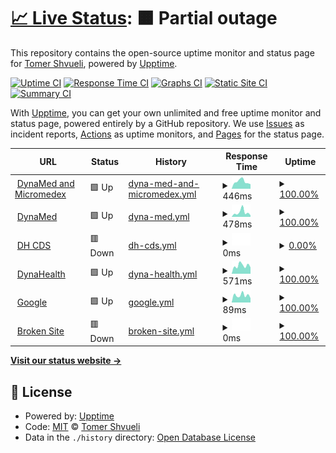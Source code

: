 # [📈 Live Status](https://tomershvueli.github.io/discover.medical.upptime): <!--live status--> **🟧 Partial outage**

This repository contains the open-source uptime monitor and status page for [Tomer Shvueli](tomer.shvueli.com), powered by [Upptime](https://github.com/upptime/upptime).

[![Uptime CI](https://github.com/koj-co/upptime/workflows/Uptime%20CI/badge.svg)](https://github.com/koj-co/upptime/actions?query=workflow%3A%22Uptime+CI%22)
[![Response Time CI](https://github.com/koj-co/upptime/workflows/Response%20Time%20CI/badge.svg)](https://github.com/koj-co/upptime/actions?query=workflow%3A%22Response+Time+CI%22)
[![Graphs CI](https://github.com/koj-co/upptime/workflows/Graphs%20CI/badge.svg)](https://github.com/koj-co/upptime/actions?query=workflow%3A%22Graphs+CI%22)
[![Static Site CI](https://github.com/koj-co/upptime/workflows/Static%20Site%20CI/badge.svg)](https://github.com/koj-co/upptime/actions?query=workflow%3A%22Static+Site+CI%22)
[![Summary CI](https://github.com/koj-co/upptime/workflows/Summary%20CI/badge.svg)](https://github.com/koj-co/upptime/actions?query=workflow%3A%22Summary+CI%22)

With [Upptime](https://upptime.js.org), you can get your own unlimited and free uptime monitor and status page, powered entirely by a GitHub repository. We use [Issues](https://github.com/tomershvueli/discover.medical.upptime/issues) as incident reports, [Actions](https://github.com/tomershvueli/discover.medical.upptime/actions) as uptime monitors, and [Pages](https://tomershvueli.github.io/discover.medical.upptime) for the status page.

<!--start: status pages-->
<!-- This summary is generated by Upptime (https://github.com/upptime/upptime) -->
<!-- Do not edit this manually, your changes will be overwritten -->
<!-- prettier-ignore -->
| URL | Status | History | Response Time | Uptime |
| --- | ------ | ------- | ------------- | ------ |
| <img alt="" src="https://favicons.githubusercontent.com/www.dynamedex.com" height="13"> [DynaMed and Micromedex](https://www.dynamedex.com/) | 🟩 Up | [dyna-med-and-micromedex.yml](https://github.com/tomershvueli/discover.medical.upptime/commits/HEAD/history/dyna-med-and-micromedex.yml) | <details><summary><img alt="Response time graph" src="./graphs/dyna-med-and-micromedex/response-time-week.png" height="20"> 446ms</summary><br><a href="https://tomershvueli.github.io/discover.medical.upptime/history/dyna-med-and-micromedex"><img alt="Response time 497" src="https://img.shields.io/endpoint?url=https%3A%2F%2Fraw.githubusercontent.com%2Ftomershvueli%2Fdiscover.medical.upptime%2FHEAD%2Fapi%2Fdyna-med-and-micromedex%2Fresponse-time.json"></a><br><a href="https://tomershvueli.github.io/discover.medical.upptime/history/dyna-med-and-micromedex"><img alt="24-hour response time 285" src="https://img.shields.io/endpoint?url=https%3A%2F%2Fraw.githubusercontent.com%2Ftomershvueli%2Fdiscover.medical.upptime%2FHEAD%2Fapi%2Fdyna-med-and-micromedex%2Fresponse-time-day.json"></a><br><a href="https://tomershvueli.github.io/discover.medical.upptime/history/dyna-med-and-micromedex"><img alt="7-day response time 446" src="https://img.shields.io/endpoint?url=https%3A%2F%2Fraw.githubusercontent.com%2Ftomershvueli%2Fdiscover.medical.upptime%2FHEAD%2Fapi%2Fdyna-med-and-micromedex%2Fresponse-time-week.json"></a><br><a href="https://tomershvueli.github.io/discover.medical.upptime/history/dyna-med-and-micromedex"><img alt="30-day response time 479" src="https://img.shields.io/endpoint?url=https%3A%2F%2Fraw.githubusercontent.com%2Ftomershvueli%2Fdiscover.medical.upptime%2FHEAD%2Fapi%2Fdyna-med-and-micromedex%2Fresponse-time-month.json"></a><br><a href="https://tomershvueli.github.io/discover.medical.upptime/history/dyna-med-and-micromedex"><img alt="1-year response time 497" src="https://img.shields.io/endpoint?url=https%3A%2F%2Fraw.githubusercontent.com%2Ftomershvueli%2Fdiscover.medical.upptime%2FHEAD%2Fapi%2Fdyna-med-and-micromedex%2Fresponse-time-year.json"></a></details> | <details><summary><a href="https://tomershvueli.github.io/discover.medical.upptime/history/dyna-med-and-micromedex">100.00%</a></summary><a href="https://tomershvueli.github.io/discover.medical.upptime/history/dyna-med-and-micromedex"><img alt="All-time uptime 100.00%" src="https://img.shields.io/endpoint?url=https%3A%2F%2Fraw.githubusercontent.com%2Ftomershvueli%2Fdiscover.medical.upptime%2FHEAD%2Fapi%2Fdyna-med-and-micromedex%2Fuptime.json"></a><br><a href="https://tomershvueli.github.io/discover.medical.upptime/history/dyna-med-and-micromedex"><img alt="24-hour uptime 100.00%" src="https://img.shields.io/endpoint?url=https%3A%2F%2Fraw.githubusercontent.com%2Ftomershvueli%2Fdiscover.medical.upptime%2FHEAD%2Fapi%2Fdyna-med-and-micromedex%2Fuptime-day.json"></a><br><a href="https://tomershvueli.github.io/discover.medical.upptime/history/dyna-med-and-micromedex"><img alt="7-day uptime 100.00%" src="https://img.shields.io/endpoint?url=https%3A%2F%2Fraw.githubusercontent.com%2Ftomershvueli%2Fdiscover.medical.upptime%2FHEAD%2Fapi%2Fdyna-med-and-micromedex%2Fuptime-week.json"></a><br><a href="https://tomershvueli.github.io/discover.medical.upptime/history/dyna-med-and-micromedex"><img alt="30-day uptime 100.00%" src="https://img.shields.io/endpoint?url=https%3A%2F%2Fraw.githubusercontent.com%2Ftomershvueli%2Fdiscover.medical.upptime%2FHEAD%2Fapi%2Fdyna-med-and-micromedex%2Fuptime-month.json"></a><br><a href="https://tomershvueli.github.io/discover.medical.upptime/history/dyna-med-and-micromedex"><img alt="1-year uptime 100.00%" src="https://img.shields.io/endpoint?url=https%3A%2F%2Fraw.githubusercontent.com%2Ftomershvueli%2Fdiscover.medical.upptime%2FHEAD%2Fapi%2Fdyna-med-and-micromedex%2Fuptime-year.json"></a></details>
| <img alt="" src="https://favicons.githubusercontent.com/www.dynamed.com" height="13"> [DynaMed](https://www.dynamed.com/) | 🟩 Up | [dyna-med.yml](https://github.com/tomershvueli/discover.medical.upptime/commits/HEAD/history/dyna-med.yml) | <details><summary><img alt="Response time graph" src="./graphs/dyna-med/response-time-week.png" height="20"> 478ms</summary><br><a href="https://tomershvueli.github.io/discover.medical.upptime/history/dyna-med"><img alt="Response time 447" src="https://img.shields.io/endpoint?url=https%3A%2F%2Fraw.githubusercontent.com%2Ftomershvueli%2Fdiscover.medical.upptime%2FHEAD%2Fapi%2Fdyna-med%2Fresponse-time.json"></a><br><a href="https://tomershvueli.github.io/discover.medical.upptime/history/dyna-med"><img alt="24-hour response time 171" src="https://img.shields.io/endpoint?url=https%3A%2F%2Fraw.githubusercontent.com%2Ftomershvueli%2Fdiscover.medical.upptime%2FHEAD%2Fapi%2Fdyna-med%2Fresponse-time-day.json"></a><br><a href="https://tomershvueli.github.io/discover.medical.upptime/history/dyna-med"><img alt="7-day response time 478" src="https://img.shields.io/endpoint?url=https%3A%2F%2Fraw.githubusercontent.com%2Ftomershvueli%2Fdiscover.medical.upptime%2FHEAD%2Fapi%2Fdyna-med%2Fresponse-time-week.json"></a><br><a href="https://tomershvueli.github.io/discover.medical.upptime/history/dyna-med"><img alt="30-day response time 424" src="https://img.shields.io/endpoint?url=https%3A%2F%2Fraw.githubusercontent.com%2Ftomershvueli%2Fdiscover.medical.upptime%2FHEAD%2Fapi%2Fdyna-med%2Fresponse-time-month.json"></a><br><a href="https://tomershvueli.github.io/discover.medical.upptime/history/dyna-med"><img alt="1-year response time 447" src="https://img.shields.io/endpoint?url=https%3A%2F%2Fraw.githubusercontent.com%2Ftomershvueli%2Fdiscover.medical.upptime%2FHEAD%2Fapi%2Fdyna-med%2Fresponse-time-year.json"></a></details> | <details><summary><a href="https://tomershvueli.github.io/discover.medical.upptime/history/dyna-med">100.00%</a></summary><a href="https://tomershvueli.github.io/discover.medical.upptime/history/dyna-med"><img alt="All-time uptime 100.00%" src="https://img.shields.io/endpoint?url=https%3A%2F%2Fraw.githubusercontent.com%2Ftomershvueli%2Fdiscover.medical.upptime%2FHEAD%2Fapi%2Fdyna-med%2Fuptime.json"></a><br><a href="https://tomershvueli.github.io/discover.medical.upptime/history/dyna-med"><img alt="24-hour uptime 100.00%" src="https://img.shields.io/endpoint?url=https%3A%2F%2Fraw.githubusercontent.com%2Ftomershvueli%2Fdiscover.medical.upptime%2FHEAD%2Fapi%2Fdyna-med%2Fuptime-day.json"></a><br><a href="https://tomershvueli.github.io/discover.medical.upptime/history/dyna-med"><img alt="7-day uptime 100.00%" src="https://img.shields.io/endpoint?url=https%3A%2F%2Fraw.githubusercontent.com%2Ftomershvueli%2Fdiscover.medical.upptime%2FHEAD%2Fapi%2Fdyna-med%2Fuptime-week.json"></a><br><a href="https://tomershvueli.github.io/discover.medical.upptime/history/dyna-med"><img alt="30-day uptime 100.00%" src="https://img.shields.io/endpoint?url=https%3A%2F%2Fraw.githubusercontent.com%2Ftomershvueli%2Fdiscover.medical.upptime%2FHEAD%2Fapi%2Fdyna-med%2Fuptime-month.json"></a><br><a href="https://tomershvueli.github.io/discover.medical.upptime/history/dyna-med"><img alt="1-year uptime 100.00%" src="https://img.shields.io/endpoint?url=https%3A%2F%2Fraw.githubusercontent.com%2Ftomershvueli%2Fdiscover.medical.upptime%2FHEAD%2Fapi%2Fdyna-med%2Fuptime-year.json"></a></details>
| <img alt="" src="https://favicons.githubusercontent.com/www.clinicaldecisions.dynahealth.com" height="13"> [DH CDS](https://www.clinicaldecisions.dynahealth.com/) | 🟥 Down | [dh-cds.yml](https://github.com/tomershvueli/discover.medical.upptime/commits/HEAD/history/dh-cds.yml) | <details><summary><img alt="Response time graph" src="./graphs/dh-cds/response-time-week.png" height="20"> 0ms</summary><br><a href="https://tomershvueli.github.io/discover.medical.upptime/history/dh-cds"><img alt="Response time 626" src="https://img.shields.io/endpoint?url=https%3A%2F%2Fraw.githubusercontent.com%2Ftomershvueli%2Fdiscover.medical.upptime%2FHEAD%2Fapi%2Fdh-cds%2Fresponse-time.json"></a><br><a href="https://tomershvueli.github.io/discover.medical.upptime/history/dh-cds"><img alt="24-hour response time 0" src="https://img.shields.io/endpoint?url=https%3A%2F%2Fraw.githubusercontent.com%2Ftomershvueli%2Fdiscover.medical.upptime%2FHEAD%2Fapi%2Fdh-cds%2Fresponse-time-day.json"></a><br><a href="https://tomershvueli.github.io/discover.medical.upptime/history/dh-cds"><img alt="7-day response time 0" src="https://img.shields.io/endpoint?url=https%3A%2F%2Fraw.githubusercontent.com%2Ftomershvueli%2Fdiscover.medical.upptime%2FHEAD%2Fapi%2Fdh-cds%2Fresponse-time-week.json"></a><br><a href="https://tomershvueli.github.io/discover.medical.upptime/history/dh-cds"><img alt="30-day response time 955" src="https://img.shields.io/endpoint?url=https%3A%2F%2Fraw.githubusercontent.com%2Ftomershvueli%2Fdiscover.medical.upptime%2FHEAD%2Fapi%2Fdh-cds%2Fresponse-time-month.json"></a><br><a href="https://tomershvueli.github.io/discover.medical.upptime/history/dh-cds"><img alt="1-year response time 626" src="https://img.shields.io/endpoint?url=https%3A%2F%2Fraw.githubusercontent.com%2Ftomershvueli%2Fdiscover.medical.upptime%2FHEAD%2Fapi%2Fdh-cds%2Fresponse-time-year.json"></a></details> | <details><summary><a href="https://tomershvueli.github.io/discover.medical.upptime/history/dh-cds">0.00%</a></summary><a href="https://tomershvueli.github.io/discover.medical.upptime/history/dh-cds"><img alt="All-time uptime 62.43%" src="https://img.shields.io/endpoint?url=https%3A%2F%2Fraw.githubusercontent.com%2Ftomershvueli%2Fdiscover.medical.upptime%2FHEAD%2Fapi%2Fdh-cds%2Fuptime.json"></a><br><a href="https://tomershvueli.github.io/discover.medical.upptime/history/dh-cds"><img alt="24-hour uptime 0.00%" src="https://img.shields.io/endpoint?url=https%3A%2F%2Fraw.githubusercontent.com%2Ftomershvueli%2Fdiscover.medical.upptime%2FHEAD%2Fapi%2Fdh-cds%2Fuptime-day.json"></a><br><a href="https://tomershvueli.github.io/discover.medical.upptime/history/dh-cds"><img alt="7-day uptime 0.00%" src="https://img.shields.io/endpoint?url=https%3A%2F%2Fraw.githubusercontent.com%2Ftomershvueli%2Fdiscover.medical.upptime%2FHEAD%2Fapi%2Fdh-cds%2Fuptime-week.json"></a><br><a href="https://tomershvueli.github.io/discover.medical.upptime/history/dh-cds"><img alt="30-day uptime 26.81%" src="https://img.shields.io/endpoint?url=https%3A%2F%2Fraw.githubusercontent.com%2Ftomershvueli%2Fdiscover.medical.upptime%2FHEAD%2Fapi%2Fdh-cds%2Fuptime-month.json"></a><br><a href="https://tomershvueli.github.io/discover.medical.upptime/history/dh-cds"><img alt="1-year uptime 62.43%" src="https://img.shields.io/endpoint?url=https%3A%2F%2Fraw.githubusercontent.com%2Ftomershvueli%2Fdiscover.medical.upptime%2FHEAD%2Fapi%2Fdh-cds%2Fuptime-year.json"></a></details>
| <img alt="" src="https://favicons.githubusercontent.com/dynahealth.com" height="13"> [DynaHealth](http://dynahealth.com/) | 🟩 Up | [dyna-health.yml](https://github.com/tomershvueli/discover.medical.upptime/commits/HEAD/history/dyna-health.yml) | <details><summary><img alt="Response time graph" src="./graphs/dyna-health/response-time-week.png" height="20"> 571ms</summary><br><a href="https://tomershvueli.github.io/discover.medical.upptime/history/dyna-health"><img alt="Response time 498" src="https://img.shields.io/endpoint?url=https%3A%2F%2Fraw.githubusercontent.com%2Ftomershvueli%2Fdiscover.medical.upptime%2FHEAD%2Fapi%2Fdyna-health%2Fresponse-time.json"></a><br><a href="https://tomershvueli.github.io/discover.medical.upptime/history/dyna-health"><img alt="24-hour response time 449" src="https://img.shields.io/endpoint?url=https%3A%2F%2Fraw.githubusercontent.com%2Ftomershvueli%2Fdiscover.medical.upptime%2FHEAD%2Fapi%2Fdyna-health%2Fresponse-time-day.json"></a><br><a href="https://tomershvueli.github.io/discover.medical.upptime/history/dyna-health"><img alt="7-day response time 571" src="https://img.shields.io/endpoint?url=https%3A%2F%2Fraw.githubusercontent.com%2Ftomershvueli%2Fdiscover.medical.upptime%2FHEAD%2Fapi%2Fdyna-health%2Fresponse-time-week.json"></a><br><a href="https://tomershvueli.github.io/discover.medical.upptime/history/dyna-health"><img alt="30-day response time 528" src="https://img.shields.io/endpoint?url=https%3A%2F%2Fraw.githubusercontent.com%2Ftomershvueli%2Fdiscover.medical.upptime%2FHEAD%2Fapi%2Fdyna-health%2Fresponse-time-month.json"></a><br><a href="https://tomershvueli.github.io/discover.medical.upptime/history/dyna-health"><img alt="1-year response time 498" src="https://img.shields.io/endpoint?url=https%3A%2F%2Fraw.githubusercontent.com%2Ftomershvueli%2Fdiscover.medical.upptime%2FHEAD%2Fapi%2Fdyna-health%2Fresponse-time-year.json"></a></details> | <details><summary><a href="https://tomershvueli.github.io/discover.medical.upptime/history/dyna-health">100.00%</a></summary><a href="https://tomershvueli.github.io/discover.medical.upptime/history/dyna-health"><img alt="All-time uptime 99.98%" src="https://img.shields.io/endpoint?url=https%3A%2F%2Fraw.githubusercontent.com%2Ftomershvueli%2Fdiscover.medical.upptime%2FHEAD%2Fapi%2Fdyna-health%2Fuptime.json"></a><br><a href="https://tomershvueli.github.io/discover.medical.upptime/history/dyna-health"><img alt="24-hour uptime 100.00%" src="https://img.shields.io/endpoint?url=https%3A%2F%2Fraw.githubusercontent.com%2Ftomershvueli%2Fdiscover.medical.upptime%2FHEAD%2Fapi%2Fdyna-health%2Fuptime-day.json"></a><br><a href="https://tomershvueli.github.io/discover.medical.upptime/history/dyna-health"><img alt="7-day uptime 100.00%" src="https://img.shields.io/endpoint?url=https%3A%2F%2Fraw.githubusercontent.com%2Ftomershvueli%2Fdiscover.medical.upptime%2FHEAD%2Fapi%2Fdyna-health%2Fuptime-week.json"></a><br><a href="https://tomershvueli.github.io/discover.medical.upptime/history/dyna-health"><img alt="30-day uptime 99.95%" src="https://img.shields.io/endpoint?url=https%3A%2F%2Fraw.githubusercontent.com%2Ftomershvueli%2Fdiscover.medical.upptime%2FHEAD%2Fapi%2Fdyna-health%2Fuptime-month.json"></a><br><a href="https://tomershvueli.github.io/discover.medical.upptime/history/dyna-health"><img alt="1-year uptime 99.98%" src="https://img.shields.io/endpoint?url=https%3A%2F%2Fraw.githubusercontent.com%2Ftomershvueli%2Fdiscover.medical.upptime%2FHEAD%2Fapi%2Fdyna-health%2Fuptime-year.json"></a></details>
| <img alt="" src="https://favicons.githubusercontent.com/www.google.com" height="13"> [Google](https://www.google.com) | 🟩 Up | [google.yml](https://github.com/tomershvueli/discover.medical.upptime/commits/HEAD/history/google.yml) | <details><summary><img alt="Response time graph" src="./graphs/google/response-time-week.png" height="20"> 89ms</summary><br><a href="https://tomershvueli.github.io/discover.medical.upptime/history/google"><img alt="Response time 84" src="https://img.shields.io/endpoint?url=https%3A%2F%2Fraw.githubusercontent.com%2Ftomershvueli%2Fdiscover.medical.upptime%2FHEAD%2Fapi%2Fgoogle%2Fresponse-time.json"></a><br><a href="https://tomershvueli.github.io/discover.medical.upptime/history/google"><img alt="24-hour response time 54" src="https://img.shields.io/endpoint?url=https%3A%2F%2Fraw.githubusercontent.com%2Ftomershvueli%2Fdiscover.medical.upptime%2FHEAD%2Fapi%2Fgoogle%2Fresponse-time-day.json"></a><br><a href="https://tomershvueli.github.io/discover.medical.upptime/history/google"><img alt="7-day response time 89" src="https://img.shields.io/endpoint?url=https%3A%2F%2Fraw.githubusercontent.com%2Ftomershvueli%2Fdiscover.medical.upptime%2FHEAD%2Fapi%2Fgoogle%2Fresponse-time-week.json"></a><br><a href="https://tomershvueli.github.io/discover.medical.upptime/history/google"><img alt="30-day response time 80" src="https://img.shields.io/endpoint?url=https%3A%2F%2Fraw.githubusercontent.com%2Ftomershvueli%2Fdiscover.medical.upptime%2FHEAD%2Fapi%2Fgoogle%2Fresponse-time-month.json"></a><br><a href="https://tomershvueli.github.io/discover.medical.upptime/history/google"><img alt="1-year response time 84" src="https://img.shields.io/endpoint?url=https%3A%2F%2Fraw.githubusercontent.com%2Ftomershvueli%2Fdiscover.medical.upptime%2FHEAD%2Fapi%2Fgoogle%2Fresponse-time-year.json"></a></details> | <details><summary><a href="https://tomershvueli.github.io/discover.medical.upptime/history/google">100.00%</a></summary><a href="https://tomershvueli.github.io/discover.medical.upptime/history/google"><img alt="All-time uptime 100.00%" src="https://img.shields.io/endpoint?url=https%3A%2F%2Fraw.githubusercontent.com%2Ftomershvueli%2Fdiscover.medical.upptime%2FHEAD%2Fapi%2Fgoogle%2Fuptime.json"></a><br><a href="https://tomershvueli.github.io/discover.medical.upptime/history/google"><img alt="24-hour uptime 100.00%" src="https://img.shields.io/endpoint?url=https%3A%2F%2Fraw.githubusercontent.com%2Ftomershvueli%2Fdiscover.medical.upptime%2FHEAD%2Fapi%2Fgoogle%2Fuptime-day.json"></a><br><a href="https://tomershvueli.github.io/discover.medical.upptime/history/google"><img alt="7-day uptime 100.00%" src="https://img.shields.io/endpoint?url=https%3A%2F%2Fraw.githubusercontent.com%2Ftomershvueli%2Fdiscover.medical.upptime%2FHEAD%2Fapi%2Fgoogle%2Fuptime-week.json"></a><br><a href="https://tomershvueli.github.io/discover.medical.upptime/history/google"><img alt="30-day uptime 100.00%" src="https://img.shields.io/endpoint?url=https%3A%2F%2Fraw.githubusercontent.com%2Ftomershvueli%2Fdiscover.medical.upptime%2FHEAD%2Fapi%2Fgoogle%2Fuptime-month.json"></a><br><a href="https://tomershvueli.github.io/discover.medical.upptime/history/google"><img alt="1-year uptime 100.00%" src="https://img.shields.io/endpoint?url=https%3A%2F%2Fraw.githubusercontent.com%2Ftomershvueli%2Fdiscover.medical.upptime%2FHEAD%2Fapi%2Fgoogle%2Fuptime-year.json"></a></details>
| <img alt="" src="https://favicons.githubusercontent.com/thissitedoesnotexist.co" height="13"> [Broken Site](https://thissitedoesnotexist.co) | 🟥 Down | [broken-site.yml](https://github.com/tomershvueli/discover.medical.upptime/commits/HEAD/history/broken-site.yml) | <details><summary><img alt="Response time graph" src="./graphs/broken-site/response-time-week.png" height="20"> 0ms</summary><br><a href="https://tomershvueli.github.io/discover.medical.upptime/history/broken-site"><img alt="Response time 0" src="https://img.shields.io/endpoint?url=https%3A%2F%2Fraw.githubusercontent.com%2Ftomershvueli%2Fdiscover.medical.upptime%2FHEAD%2Fapi%2Fbroken-site%2Fresponse-time.json"></a><br><a href="https://tomershvueli.github.io/discover.medical.upptime/history/broken-site"><img alt="24-hour response time 0" src="https://img.shields.io/endpoint?url=https%3A%2F%2Fraw.githubusercontent.com%2Ftomershvueli%2Fdiscover.medical.upptime%2FHEAD%2Fapi%2Fbroken-site%2Fresponse-time-day.json"></a><br><a href="https://tomershvueli.github.io/discover.medical.upptime/history/broken-site"><img alt="7-day response time 0" src="https://img.shields.io/endpoint?url=https%3A%2F%2Fraw.githubusercontent.com%2Ftomershvueli%2Fdiscover.medical.upptime%2FHEAD%2Fapi%2Fbroken-site%2Fresponse-time-week.json"></a><br><a href="https://tomershvueli.github.io/discover.medical.upptime/history/broken-site"><img alt="30-day response time 0" src="https://img.shields.io/endpoint?url=https%3A%2F%2Fraw.githubusercontent.com%2Ftomershvueli%2Fdiscover.medical.upptime%2FHEAD%2Fapi%2Fbroken-site%2Fresponse-time-month.json"></a><br><a href="https://tomershvueli.github.io/discover.medical.upptime/history/broken-site"><img alt="1-year response time 0" src="https://img.shields.io/endpoint?url=https%3A%2F%2Fraw.githubusercontent.com%2Ftomershvueli%2Fdiscover.medical.upptime%2FHEAD%2Fapi%2Fbroken-site%2Fresponse-time-year.json"></a></details> | <details><summary><a href="https://tomershvueli.github.io/discover.medical.upptime/history/broken-site">100.00%</a></summary><a href="https://tomershvueli.github.io/discover.medical.upptime/history/broken-site"><img alt="All-time uptime 100.00%" src="https://img.shields.io/endpoint?url=https%3A%2F%2Fraw.githubusercontent.com%2Ftomershvueli%2Fdiscover.medical.upptime%2FHEAD%2Fapi%2Fbroken-site%2Fuptime.json"></a><br><a href="https://tomershvueli.github.io/discover.medical.upptime/history/broken-site"><img alt="24-hour uptime 100.00%" src="https://img.shields.io/endpoint?url=https%3A%2F%2Fraw.githubusercontent.com%2Ftomershvueli%2Fdiscover.medical.upptime%2FHEAD%2Fapi%2Fbroken-site%2Fuptime-day.json"></a><br><a href="https://tomershvueli.github.io/discover.medical.upptime/history/broken-site"><img alt="7-day uptime 100.00%" src="https://img.shields.io/endpoint?url=https%3A%2F%2Fraw.githubusercontent.com%2Ftomershvueli%2Fdiscover.medical.upptime%2FHEAD%2Fapi%2Fbroken-site%2Fuptime-week.json"></a><br><a href="https://tomershvueli.github.io/discover.medical.upptime/history/broken-site"><img alt="30-day uptime 100.00%" src="https://img.shields.io/endpoint?url=https%3A%2F%2Fraw.githubusercontent.com%2Ftomershvueli%2Fdiscover.medical.upptime%2FHEAD%2Fapi%2Fbroken-site%2Fuptime-month.json"></a><br><a href="https://tomershvueli.github.io/discover.medical.upptime/history/broken-site"><img alt="1-year uptime 100.00%" src="https://img.shields.io/endpoint?url=https%3A%2F%2Fraw.githubusercontent.com%2Ftomershvueli%2Fdiscover.medical.upptime%2FHEAD%2Fapi%2Fbroken-site%2Fuptime-year.json"></a></details>

<!--end: status pages-->

[**Visit our status website →**](https://tomershvueli.github.io/discover.medical.upptime)

## 📄 License

- Powered by: [Upptime](https://github.com/upptime/upptime)
- Code: [MIT](./LICENSE) © [Tomer Shvueli](tomer.shvueli.com)
- Data in the `./history` directory: [Open Database License](https://opendatacommons.org/licenses/odbl/1-0/)
